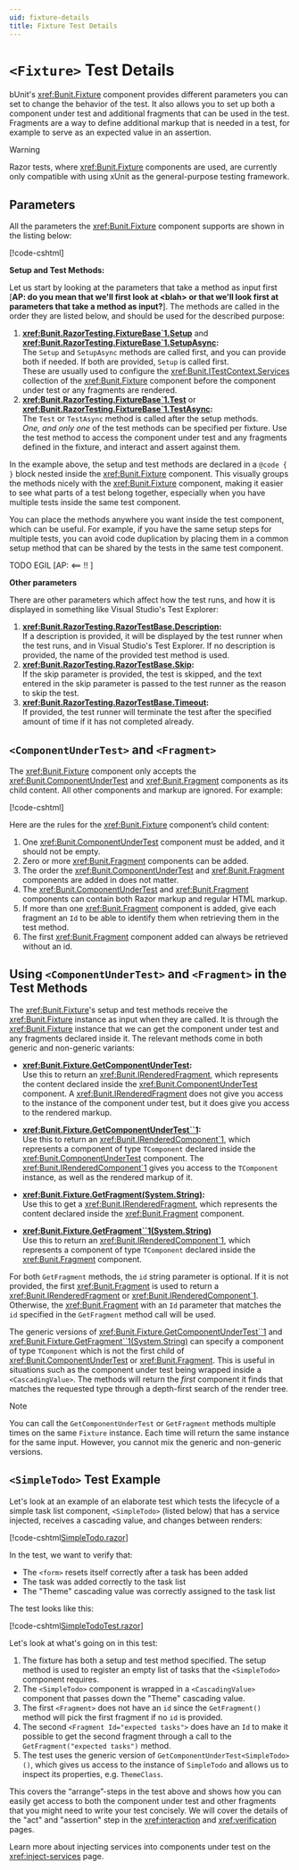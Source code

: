 ```yaml
---
uid: fixture-details
title: Fixture Test Details 
---
```


# `<Fixture>` Test Details

bUnit's <xref:Bunit.Fixture> component provides different parameters you can set to change the behavior of the test. It also allows you to set up both a component under test and additional fragments that can be used in the test. Fragments are a way to define additional markup that is needed in a test, for example to serve as an expected value in an assertion.

> [!WARNING]
> Razor tests, where <xref:Bunit.Fixture> components are used, are currently only compatible with using xUnit as the general-purpose testing framework.

## Parameters

All the parameters the <xref:Bunit.Fixture> component supports are shown in the listing below:

[!code-cshtml[](../../../samples/tests/razor/AllFixtureParameters.razor)]

**Setup and Test Methods:**

Let us start by looking at the parameters that take a method as input first [__AP: do you mean that we'll first look at \<blah\> or that we'll look first at parameters that take a method as input?__]. The methods are called in the order they are listed below, and should be used for the described purpose:

1. **<xref:Bunit.RazorTesting.FixtureBase`1.Setup>** and **<xref:Bunit.RazorTesting.FixtureBase`1.SetupAsync>:**  
The `Setup` and `SetupAsync` methods are called first, and you can provide both if needed. If both are provided, `Setup` is called first.   
These are usually used to configure the <xref:Bunit.ITestContext.Services> collection of the <xref:Bunit.Fixture> component before the component under test or any fragments are rendered.
2. **<xref:Bunit.RazorTesting.FixtureBase`1.Test>** or **<xref:Bunit.RazorTesting.FixtureBase`1.TestAsync>:**  
 The `Test` or `TestAsync` method is called after the setup methods.   
  _One, and only one_ of the test methods can be specified per fixture. Use the test method to access the component under test and any fragments defined in the fixture, and interact and assert against them.
  
In the example above, the setup and test methods are declared in a `@code { }` block nested inside the <xref:Bunit.Fixture> component. This visually groups the methods nicely with the <xref:Bunit.Fixture> component, making it easier to see what parts of a test belong together, especially when you have multiple tests inside the same test component. 

You can place the methods anywhere you want inside the test component, which can be useful. For example, if you have the same setup steps for multiple tests, you can avoid code duplication by placing them in a common setup method that can be shared by the tests in the same test component.

TODO EGIL [AP: <== !! ]

**Other parameters**

There are other parameters which affect how the test runs, and how it is displayed in something like Visual Studio's Test Explorer:

1. **<xref:Bunit.RazorTesting.RazorTestBase.Description>:**   
   If a description is provided, it will be displayed by the test runner when the test runs, and in Visual Studio's Test Explorer. If no description is provided, the name of the provided test method is used.
2. **<xref:Bunit.RazorTesting.RazorTestBase.Skip>:**  
   If the skip parameter is provided, the test is skipped, and the text entered in the skip parameter is passed to the test runner as the reason to skip the test.
3. **<xref:Bunit.RazorTesting.RazorTestBase.Timeout>:**  
   If provided, the test runner will terminate the test after the specified amount of time if it has not completed already.

## `<ComponentUnderTest>` and `<Fragment>`

The <xref:Bunit.Fixture> component only accepts the <xref:Bunit.ComponentUnderTest> and <xref:Bunit.Fragment> components as its child content. All other components and markup are ignored. For example:

[!code-cshtml[](../../../samples/tests/razor/FixtureWithCutAndFragments.html)]

Here are the rules for the <xref:Bunit.Fixture> component’s child content:

1. One <xref:Bunit.ComponentUnderTest> component must be added, and it should not be empty.
2. Zero or more <xref:Bunit.Fragment> components can be added.
3. The order the <xref:Bunit.ComponentUnderTest> and <xref:Bunit.Fragment> components are added in does not matter.
4. The <xref:Bunit.ComponentUnderTest> and <xref:Bunit.Fragment> components can contain both Razor markup and regular HTML markup.
5. If more than one <xref:Bunit.Fragment> component is added, give each fragment an `Id` to be able to identify them when retrieving them in the test method.
6. The first <xref:Bunit.Fragment> component added can always be retrieved without an id.

## Using `<ComponentUnderTest>` and `<Fragment>` in the Test Methods

The <xref:Bunit.Fixture>'s setup and test methods receive the <xref:Bunit.Fixture> instance as input when they are called. It is through the <xref:Bunit.Fixture> instance that we can get the component under test and any fragments declared inside it. The relevant methods come in both generic and non-generic variants:

- **<xref:Bunit.Fixture.GetComponentUnderTest>:**  
  Use this to return an <xref:Bunit.IRenderedFragment>, which represents the content declared inside the <xref:Bunit.ComponentUnderTest> component. A <xref:Bunit.IRenderedFragment> does not give you access to the instance of the component under test, but it does give you access to the rendered markup. 

- **<xref:Bunit.Fixture.GetComponentUnderTest``1>:**  
  Use this to return an <xref:Bunit.IRenderedComponent`1>, which represents a component of type `TComponent` declared inside the <xref:Bunit.ComponentUnderTest> component. The <xref:Bunit.IRenderedComponent`1> gives you access to the `TComponent` instance, as well as the rendered markup of it.

- **<xref:Bunit.Fixture.GetFragment(System.String)>:**  
  Use this to get a <xref:Bunit.IRenderedFragment>, which represents the content declared inside the <xref:Bunit.Fragment> component. 

- **<xref:Bunit.Fixture.GetFragment``1(System.String)>**  
  Use this to return an <xref:Bunit.IRenderedComponent`1>, which represents a component of type `TComponent` declared inside the <xref:Bunit.Fragment> component.

For both `GetFragment` methods, the `id` string parameter is optional. If it is not provided, the first <xref:Bunit.Fragment> is used to return a <xref:Bunit.IRenderedFragment> or <xref:Bunit.IRenderedComponent`1>. Otherwise, the <xref:Bunit.Fragment> with an `Id` parameter that matches the `id` specified in the `GetFragment` method call will be used.

The generic versions of <xref:Bunit.Fixture.GetComponentUnderTest``1> and <xref:Bunit.Fixture.GetFragment``1(System.String)> can specify a component of type `TComponent` which is not the first child of <xref:Bunit.ComponentUnderTest> or <xref:Bunit.Fragment>. This is useful in situations such as the component under test being wrapped inside a `<CascadingValue>`. The methods will return the _first_ component it finds that matches the requested type through a depth-first search of the render tree.

> [!NOTE]
> You can call the `GetComponentUnderTest` or `GetFragment` methods multiple times on the same `Fixture` instance. Each time will return the same instance for the same input. However, you cannot mix the generic and non-generic versions.

## `<SimpleTodo>` Test Example

Let's look at an example of an elaborate test which tests the lifecycle of a simple task list component, `<SimpleTodo>` (listed below) that has a service injected, receives a cascading value, and changes between renders:

[!code-cshtml[SimpleTodo.razor](../../../samples/components/SimpleTodo.razor)]

In the test, we want to verify that:

- The `<form>` resets itself correctly after a task has been added
- The task was added correctly to the task list
- The "Theme" cascading value was correctly assigned to the task list

The test looks like this:

[!code-cshtml[SimpleTodoTest.razor](../../../samples/tests/razor/SimpleTodoTest.razor?highlight=4,5,8-10,13,20,29,30,35-37)]

Let's look at what's going on in this test:

1. The fixture has both a setup and test method specified. The setup method is   used to register an empty list of tasks that the `<SimpleTodo>` component requires.
2. The `<SimpleTodo>` component is wrapped in a `<CascadingValue>` component that passes down the "Theme" cascading value.
3. The first `<Fragment>` does not have an `id` since the `GetFragment()` method will pick the first fragment if no `id` is provided.
4. The second `<Fragment Id="expected tasks">` does have an `Id` to make it possible to get the second fragment through a call to the `GetFragment("expected tasks")` method.
5. The test uses the generic version of `GetComponentUnderTest<SimpleTodo>()`, which gives us access to the instance of `SimpleTodo` and allows us to inspect its properties, e.g. `ThemeClass`.

This covers the “arrange”-steps in the test above and shows how you can easily get access to both the component under test and other fragments that you might need to write your test concisely. We will cover the details of the "act" and "assertion" step in the <xref:interaction> and <xref:verification> pages. 

Learn more about injecting services into components under test on the <xref:inject-services> page. 
<!--stackedit_data:
eyJoaXN0b3J5IjpbLTEzMDg2NjI5MSwtMTg3OTExMTMxOSwtMT
gyOTU5MzMxNF19
-->